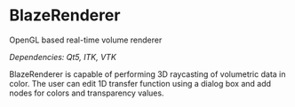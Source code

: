 # BlazeRenderer
OpenGL based real-time volume renderer   

*Dependencies: Qt5, ITK, VTK*

BlazeRenderer is capable of performing 3D raycasting of volumetric data in color. The user can edit 1D transfer function using a dialog box and add nodes for colors and transparency values.

